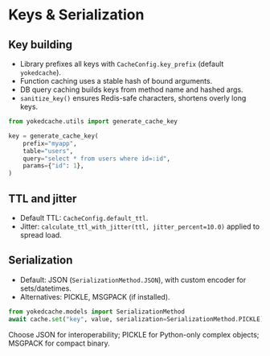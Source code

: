 # Keys & Serialization

## Key building

- Library prefixes all keys with `CacheConfig.key_prefix` (default `yokedcache`).
- Function caching uses a stable hash of bound arguments.
- DB query caching builds keys from method name and hashed args.
- `sanitize_key()` ensures Redis-safe characters, shortens overly long keys.

```python
from yokedcache.utils import generate_cache_key

key = generate_cache_key(
    prefix="myapp",
    table="users",
    query="select * from users where id=:id",
    params={"id": 1},
)
```

## TTL and jitter

- Default TTL: `CacheConfig.default_ttl`.
- Jitter: `calculate_ttl_with_jitter(ttl, jitter_percent=10.0)` applied to spread load.

## Serialization

- Default: JSON (`SerializationMethod.JSON`), with custom encoder for sets/datetimes.
- Alternatives: PICKLE, MSGPACK (if installed).

```python
from yokedcache.models import SerializationMethod
await cache.set("key", value, serialization=SerializationMethod.PICKLE)
```

Choose JSON for interoperability; PICKLE for Python-only complex objects; MSGPACK for compact binary.

